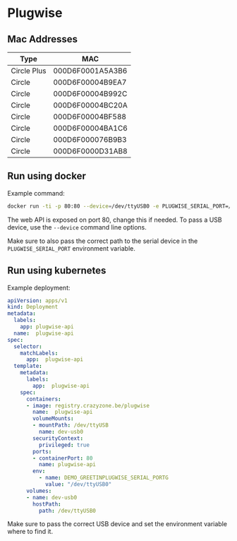 # Plugwise

## Mac Addresses


| Type        | MAC              |
| ----------- | ---------------- |
| Circle Plus | 000D6F0001A5A3B6 |
| Circle      | 000D6F00004B9EA7 |
| Circle      | 000D6F00004B992C |
| Circle      | 000D6F00004BC20A |
| Circle      | 000D6F00004BF588 |
| Circle      | 000D6F00004BA1C6 |
| Circle      | 000D6F000076B9B3 |
| Circle      | 000D6F0000D31AB8 |

## Run using docker

Example command:

```sh
docker run -ti -p 80:80 --device=/dev/ttyUSB0 -e PLUGWISE_SERIAL_PORT=/dev/ttyUSB0 registry.crazyzone.be/plugwise
```

The web API is exposed on port 80, change this if needed.
To pass a USB device, use the `--device` command line options.

Make sure to also pass the correct path to the serial device in the `PLUGWISE_SERIAL_PORT` environment variable.

## Run using kubernetes

Example deployment:

```yaml
apiVersion: apps/v1
kind: Deployment
metadata:
  labels:
    app: plugwise-api
  name:  plugwise-api
spec:
  selector:
    matchLabels:
      app:  plugwise-api
  template:
    metadata:
      labels:
        app:  plugwise-api
    spec:
      containers:
      - image: registry.crazyzone.be/plugwise
        name:  plugwise-api
        volumeMounts:
        - mountPath: /dev/ttyUSB
          name: dev-usb0
        securityContext:
          privileged: true
        ports:
        - containerPort: 80
          name: plugwise-api
        env:
          - name: DEMO_GREETINPLUGWISE_SERIAL_PORTG
            value: "/dev/ttyUSB0"          
      volumes:
      - name: dev-usb0
        hostPath:
          path: /dev/ttyUSB0
```

Make sure to pass the correct USB device and set the environment variable where to find it.
